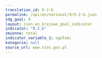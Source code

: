 ```yaml
---
translation_id: 9-2-b
permalink: /api/en/national/9/9-2-b.json
sdg_goal: 9
layout: json_en_krajowe_goal_indicator
indicator: "9.2.b"
zmienne: total
indicator_variable_1: ogółem;
kategorie: null
source_url: www.stat.gov.pl
---
```

